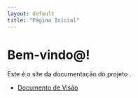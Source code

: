```yaml
---
layout: default
title: "Página Inicial"
---
```


# Bem-vindo@!

Este é o site da documentação do projeto .

- [Documento de Visão](documento-de-visao.html)

